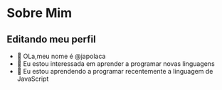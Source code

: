 # Sobre Mim

## Editando meu perfil


- 👋 OLa,meu nome é @japolaca
- 👀 Eu estou interessada em aprender a programar novas linguagens
- 🌱 Eu estou aprendendo a programar recentemente a linguagem de JavaScript

<!---
japolaca/japolaca is a ✨ special ✨ repository because its `README.md` (this file) appears on your GitHub profile.
You can click the Preview link to take a look at your changes.
--->
